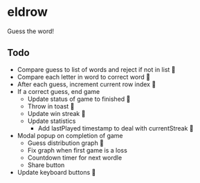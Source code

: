 # eldrow
Guess the word!



## Todo 
* Compare guess to list of words and reject if not in list 🙂
* Compare each letter in word to correct word 🙂
* After each guess, increment current row index 🙂
* If a correct guess, end game
    * Update status of game to finished 🙂
    * Throw in toast 🙂
    * Update win streak 🙂
    * Update statistics
        * Add lastPlayed timestamp to deal with currentStreak 🙂
* Modal popup on completion of game
    * Guess distribution graph 🙂
    * Fix graph when first game is a loss
    * Countdown timer for next wordle
    * Share button
* Update keyboard buttons 🙂
